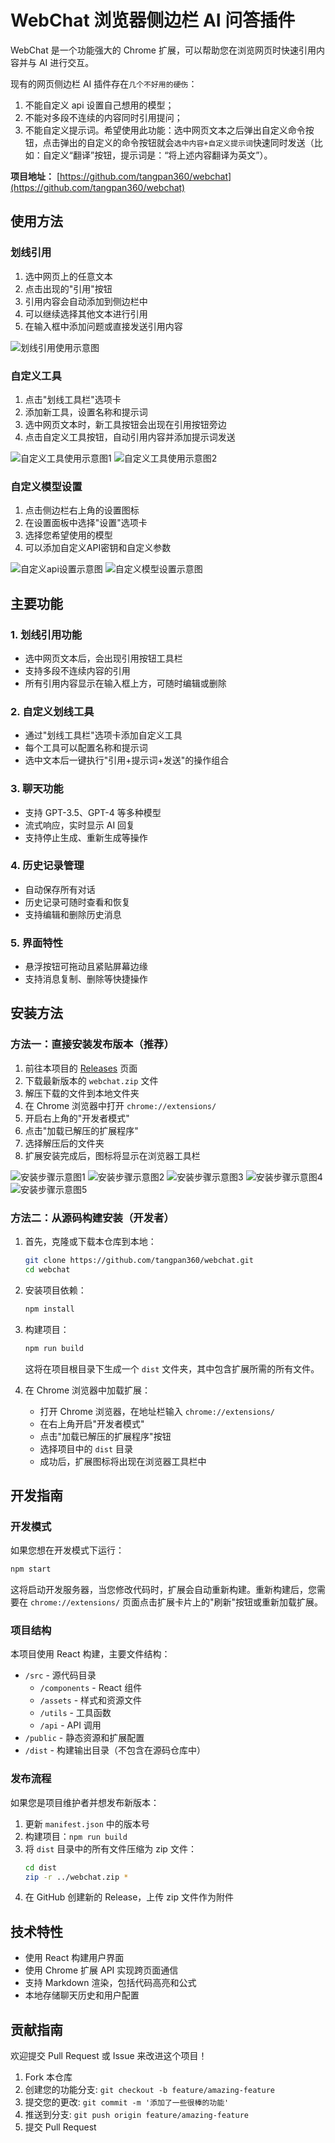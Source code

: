 # WebChat 浏览器侧边栏 AI 问答插件

WebChat 是一个功能强大的 Chrome 扩展，可以帮助您在浏览网页时快速引用内容并与 AI 进行交互。

现有的网页侧边栏 AI 插件存在``几个不好用的硬伤``：
1. 不能自定义 api 设置自己想用的模型；
2. 不能对多段不连续的内容同时引用提问；
3. 不能自定义提示词。希望使用此功能：选中网页文本之后弹出自定义命令按钮，点击弹出的自定义的命令按钮就会``选中内容+自定义提示词``快速同时发送（比如：自定义“翻译”按钮，提示词是：“将上述内容翻译为英文”）。

**项目地址：** [https://github.com/tangpan360/webchat](https://github.com/tangpan360/webchat)

## 使用方法

### 划线引用
1. 选中网页上的任意文本
2. 点击出现的"引用"按钮
3. 引用内容会自动添加到侧边栏中
4. 可以继续选择其他文本进行引用
5. 在输入框中添加问题或直接发送引用内容

![划线引用使用示意图](images/quote-usage.png)

### 自定义工具
1. 点击"划线工具栏"选项卡
2. 添加新工具，设置名称和提示词
3. 选中网页文本时，新工具按钮会出现在引用按钮旁边
4. 点击自定义工具按钮，自动引用内容并添加提示词发送

![自定义工具使用示意图1](images/custom-tool-usage1.png)
![自定义工具使用示意图2](images/custom-tool-usage2.png)

### 自定义模型设置
1. 点击侧边栏右上角的设置图标
2. 在设置面板中选择"设置"选项卡
3. 选择您希望使用的模型
4. 可以添加自定义API密钥和自定义参数

![自定义api设置示意图](images/api-setting.png)
![自定义模型设置示意图](images/model-setting.png)

## 主要功能

### 1. 划线引用功能
- 选中网页文本后，会出现引用按钮工具栏
- 支持多段不连续内容的引用
- 所有引用内容显示在输入框上方，可随时编辑或删除

### 2. 自定义划线工具
- 通过"划线工具栏"选项卡添加自定义工具
- 每个工具可以配置名称和提示词
- 选中文本后一键执行"引用+提示词+发送"的操作组合

### 3. 聊天功能
- 支持 GPT-3.5、GPT-4 等多种模型
- 流式响应，实时显示 AI 回复
- 支持停止生成、重新生成等操作

### 4. 历史记录管理
- 自动保存所有对话
- 历史记录可随时查看和恢复
- 支持编辑和删除历史消息

### 5. 界面特性
- 悬浮按钮可拖动且紧贴屏幕边缘
- 支持消息复制、删除等快捷操作

## 安装方法

### 方法一：直接安装发布版本（推荐）

1. 前往本项目的 [Releases](https://github.com/tangpan360/webchat/releases) 页面
2. 下载最新版本的 `webchat.zip` 文件
3. 解压下载的文件到本地文件夹
4. 在 Chrome 浏览器中打开 `chrome://extensions/`
5. 开启右上角的"开发者模式"
6. 点击"加载已解压的扩展程序"
7. 选择解压后的文件夹
8. 扩展安装完成后，图标将显示在浏览器工具栏

![安装步骤示意图1](images/installation1.png)
![安装步骤示意图2](images/installation2.png)
![安装步骤示意图3](images/installation3.png)
![安装步骤示意图4](images/installation4.png)
![安装步骤示意图5](images/installation5.png)

### 方法二：从源码构建安装（开发者）

1. 首先，克隆或下载本仓库到本地：
   ```bash
   git clone https://github.com/tangpan360/webchat.git
   cd webchat
   ```

2. 安装项目依赖：
   ```bash
   npm install
   ```

3. 构建项目：
   ```bash
   npm run build
   ```
   这将在项目根目录下生成一个 `dist` 文件夹，其中包含扩展所需的所有文件。

4. 在 Chrome 浏览器中加载扩展：
   - 打开 Chrome 浏览器，在地址栏输入 `chrome://extensions/`
   - 在右上角开启"开发者模式"
   - 点击"加载已解压的扩展程序"按钮
   - 选择项目中的 `dist` 目录
   - 成功后，扩展图标将出现在浏览器工具栏中

## 开发指南

### 开发模式

如果您想在开发模式下运行：

```bash
npm start
```

这将启动开发服务器，当您修改代码时，扩展会自动重新构建。重新构建后，您需要在 `chrome://extensions/` 页面点击扩展卡片上的"刷新"按钮或重新加载扩展。

### 项目结构

本项目使用 React 构建，主要文件结构：

- `/src` - 源代码目录
  - `/components` - React 组件
  - `/assets` - 样式和资源文件
  - `/utils` - 工具函数
  - `/api` - API 调用
- `/public` - 静态资源和扩展配置
- `/dist` - 构建输出目录（不包含在源码仓库中）

### 发布流程

如果您是项目维护者并想发布新版本：

1. 更新 `manifest.json` 中的版本号
2. 构建项目：`npm run build`
3. 将 `dist` 目录中的所有文件压缩为 zip 文件：
   ```bash
   cd dist
   zip -r ../webchat.zip *
   ```
4. 在 GitHub 创建新的 Release，上传 zip 文件作为附件

## 技术特性

- 使用 React 构建用户界面
- 使用 Chrome 扩展 API 实现跨页面通信
- 支持 Markdown 渲染，包括代码高亮和公式
- 本地存储聊天历史和用户配置

## 贡献指南

欢迎提交 Pull Request 或 Issue 来改进这个项目！

1. Fork 本仓库
2. 创建您的功能分支: `git checkout -b feature/amazing-feature`
3. 提交您的更改: `git commit -m '添加了一些很棒的功能'`
4. 推送到分支: `git push origin feature/amazing-feature`
5. 提交 Pull Request
